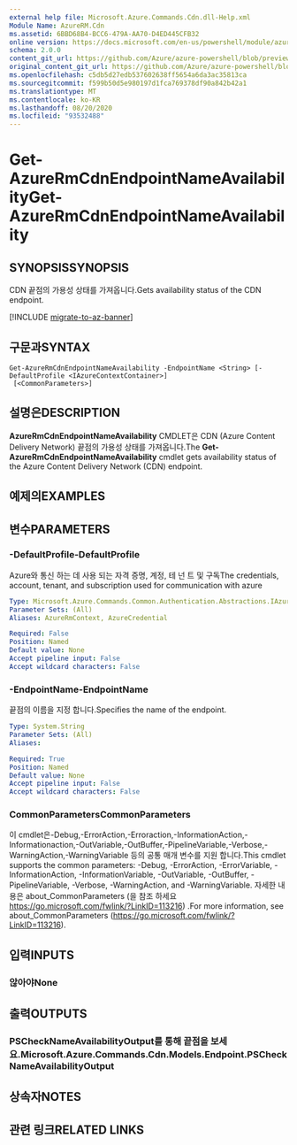 ```yaml
---
external help file: Microsoft.Azure.Commands.Cdn.dll-Help.xml
Module Name: AzureRM.Cdn
ms.assetid: 6BBD68B4-BCC6-479A-AA70-D4ED445CFB32
online version: https://docs.microsoft.com/en-us/powershell/module/azurerm.cdn/get-azurermcdnendpointnameavailability
schema: 2.0.0
content_git_url: https://github.com/Azure/azure-powershell/blob/preview/src/ResourceManager/Cdn/Commands.Cdn/help/Get-AzureRmCdnEndpointNameAvailability.md
original_content_git_url: https://github.com/Azure/azure-powershell/blob/preview/src/ResourceManager/Cdn/Commands.Cdn/help/Get-AzureRmCdnEndpointNameAvailability.md
ms.openlocfilehash: c5db5d27edb537602638ff5654a6da3ac35813ca
ms.sourcegitcommit: f599b50d5e980197d1fca769378df90a842b42a1
ms.translationtype: MT
ms.contentlocale: ko-KR
ms.lasthandoff: 08/20/2020
ms.locfileid: "93532488"
---
```

# <span data-ttu-id="fbb9f-101">Get-AzureRmCdnEndpointNameAvailability</span><span class="sxs-lookup"><span data-stu-id="fbb9f-101">Get-AzureRmCdnEndpointNameAvailability</span></span>

## <span data-ttu-id="fbb9f-102">SYNOPSIS</span><span class="sxs-lookup"><span data-stu-id="fbb9f-102">SYNOPSIS</span></span>
<span data-ttu-id="fbb9f-103">CDN 끝점의 가용성 상태를 가져옵니다.</span><span class="sxs-lookup"><span data-stu-id="fbb9f-103">Gets availability status of the CDN endpoint.</span></span>

[!INCLUDE [migrate-to-az-banner](../../includes/migrate-to-az-banner.md)]

## <span data-ttu-id="fbb9f-104">구문과</span><span class="sxs-lookup"><span data-stu-id="fbb9f-104">SYNTAX</span></span>

```
Get-AzureRmCdnEndpointNameAvailability -EndpointName <String> [-DefaultProfile <IAzureContextContainer>]
 [<CommonParameters>]
```

## <span data-ttu-id="fbb9f-105">설명은</span><span class="sxs-lookup"><span data-stu-id="fbb9f-105">DESCRIPTION</span></span>
<span data-ttu-id="fbb9f-106">**AzureRmCdnEndpointNameAvailability** CMDLET은 CDN (Azure Content Delivery Network) 끝점의 가용성 상태를 가져옵니다.</span><span class="sxs-lookup"><span data-stu-id="fbb9f-106">The **Get-AzureRmCdnEndpointNameAvailability** cmdlet gets availability status of the Azure Content Delivery Network (CDN) endpoint.</span></span>

## <span data-ttu-id="fbb9f-107">예제의</span><span class="sxs-lookup"><span data-stu-id="fbb9f-107">EXAMPLES</span></span>

## <span data-ttu-id="fbb9f-108">변수</span><span class="sxs-lookup"><span data-stu-id="fbb9f-108">PARAMETERS</span></span>

### <span data-ttu-id="fbb9f-109">-DefaultProfile</span><span class="sxs-lookup"><span data-stu-id="fbb9f-109">-DefaultProfile</span></span>
<span data-ttu-id="fbb9f-110">Azure와 통신 하는 데 사용 되는 자격 증명, 계정, 테 넌 트 및 구독</span><span class="sxs-lookup"><span data-stu-id="fbb9f-110">The credentials, account, tenant, and subscription used for communication with azure</span></span>

```yaml
Type: Microsoft.Azure.Commands.Common.Authentication.Abstractions.IAzureContextContainer
Parameter Sets: (All)
Aliases: AzureRmContext, AzureCredential

Required: False
Position: Named
Default value: None
Accept pipeline input: False
Accept wildcard characters: False
```

### <span data-ttu-id="fbb9f-111">-EndpointName</span><span class="sxs-lookup"><span data-stu-id="fbb9f-111">-EndpointName</span></span>
<span data-ttu-id="fbb9f-112">끝점의 이름을 지정 합니다.</span><span class="sxs-lookup"><span data-stu-id="fbb9f-112">Specifies the name of the endpoint.</span></span>

```yaml
Type: System.String
Parameter Sets: (All)
Aliases:

Required: True
Position: Named
Default value: None
Accept pipeline input: False
Accept wildcard characters: False
```

### <span data-ttu-id="fbb9f-113">CommonParameters</span><span class="sxs-lookup"><span data-stu-id="fbb9f-113">CommonParameters</span></span>
<span data-ttu-id="fbb9f-114">이 cmdlet은-Debug,-ErrorAction,-Erroraction,-InformationAction,-Informationaction,-OutVariable,-OutBuffer,-PipelineVariable,-Verbose,-WarningAction,-WarningVariable 등의 공통 매개 변수를 지원 합니다.</span><span class="sxs-lookup"><span data-stu-id="fbb9f-114">This cmdlet supports the common parameters: -Debug, -ErrorAction, -ErrorVariable, -InformationAction, -InformationVariable, -OutVariable, -OutBuffer, -PipelineVariable, -Verbose, -WarningAction, and -WarningVariable.</span></span> <span data-ttu-id="fbb9f-115">자세한 내용은 about_CommonParameters (을 참조 하세요 https://go.microsoft.com/fwlink/?LinkID=113216) .</span><span class="sxs-lookup"><span data-stu-id="fbb9f-115">For more information, see about_CommonParameters (https://go.microsoft.com/fwlink/?LinkID=113216).</span></span>

## <span data-ttu-id="fbb9f-116">입력</span><span class="sxs-lookup"><span data-stu-id="fbb9f-116">INPUTS</span></span>

### <span data-ttu-id="fbb9f-117">않아야</span><span class="sxs-lookup"><span data-stu-id="fbb9f-117">None</span></span>

## <span data-ttu-id="fbb9f-118">출력</span><span class="sxs-lookup"><span data-stu-id="fbb9f-118">OUTPUTS</span></span>

### <span data-ttu-id="fbb9f-119">PSCheckNameAvailabilityOutput를 통해 끝점을 보세요.</span><span class="sxs-lookup"><span data-stu-id="fbb9f-119">Microsoft.Azure.Commands.Cdn.Models.Endpoint.PSCheckNameAvailabilityOutput</span></span>

## <span data-ttu-id="fbb9f-120">상속자</span><span class="sxs-lookup"><span data-stu-id="fbb9f-120">NOTES</span></span>

## <span data-ttu-id="fbb9f-121">관련 링크</span><span class="sxs-lookup"><span data-stu-id="fbb9f-121">RELATED LINKS</span></span>
